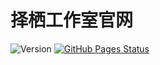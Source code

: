 # 择栖工作室官网

![Version](https://img.shields.io/github/package-json/version/zeqitech/zeqitech.github.io)
[![GitHub Pages Status](https://img.shields.io/github/deployments/zeqitech/zeqitech.github.io/github-pages?label=GitHub%20Pages&logo=github)](https://zeqi.tech)

##
